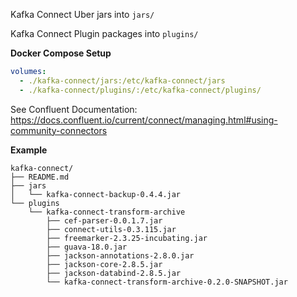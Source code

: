 Kafka Connect Uber jars into `jars/`  

Kafka Connect Plugin packages into `plugins/`  

**Docker Compose Setup**

```yaml
volumes:
  - ./kafka-connect/jars:/etc/kafka-connect/jars
  - ./kafka-connect/plugins/:/etc/kafka-connect/plugins/
```

See Confluent Documentation: https://docs.confluent.io/current/connect/managing.html#using-community-connectors

**Example**  

```
kafka-connect/
├── README.md
├── jars
│   └── kafka-connect-backup-0.4.4.jar
└── plugins
    └── kafka-connect-transform-archive
        ├── cef-parser-0.0.1.7.jar
        ├── connect-utils-0.3.115.jar
        ├── freemarker-2.3.25-incubating.jar
        ├── guava-18.0.jar
        ├── jackson-annotations-2.8.0.jar
        ├── jackson-core-2.8.5.jar
        ├── jackson-databind-2.8.5.jar
        └── kafka-connect-transform-archive-0.2.0-SNAPSHOT.jar
```
